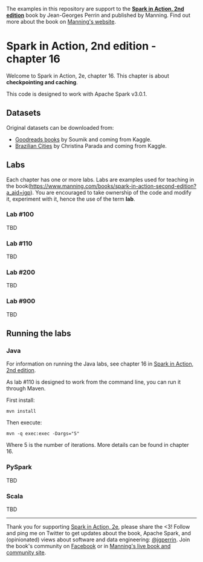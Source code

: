 The examples in this repository are support to the **[Spark in Action, 2nd edition](http://jgp.net/sia)** book by Jean-Georges Perrin and published by Manning. Find out more about the book on [Manning's website](http://jgp.ai/sia).

# Spark in Action, 2nd edition - chapter 16

Welcome to Spark in Action, 2e, chapter 16. This chapter is about **checkpointing and caching**.

This code is designed to work with Apache Spark v3.0.1.

## Datasets

Original datasets can be downloaded from:
* [Goodreads books](https://www.kaggle.com/jealousleopard/goodreadsbooks) by Soumik and coming from Kaggle.
* [Brazilian Cities](https://www.kaggle.com/crisparada/brazilian-cities) by Christina Parada and coming from Kaggle. 
  
## Labs

Each chapter has one or more labs. Labs are examples used for teaching in the book(https://www.manning.com/books/spark-in-action-second-edition?a_aid=jgp). You are encouraged to take ownership of the code and modify it, experiment with it, hence the use of the term **lab**.

### Lab \#100

TBD
  
### Lab \#110

TBD
  
### Lab \#200

TBD
  
### Lab \#900

TBD

## Running the labs

### Java

For information on running the Java labs, see chapter 16 in [Spark in Action, 2nd edition](http://jgp.net/sia).

As lab \#110 is designed to work from the command line, you can run it through Maven.

First install:

    mvn install
    
Then execute:

    mvn -q exec:exec -Dargs="5"

Where 5 is the number of iterations. More details can be found in chapter 16.

### PySpark

TBD

### Scala

TBD
  
---

Thank you for supporting [Spark in Action, 2e](http://jgp.net/sia), please share the <3!
Follow and ping me on Twitter to get updates about the book, Apache Spark, and (opinionated) views about software and data engineering: [@jgperrin](https://twitter.com/jgperrin). 
Join the book's community on [Facebook](https://www.facebook.com/SparkInAction/) or in [Manning's live book and community site](https://livebook.manning.com/#!/book/spark-in-action-second-edition?a_aid=jgp).
